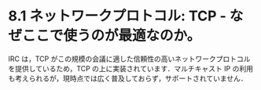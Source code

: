 # 8.1 ネットワークプロトコル: TCP - なぜここで使うのが最適なのか。

IRC は，TCP がこの規模の会議に適した信頼性の高いネットワークプロトコルを提供しているため，TCP の上に実装されています．マルチキャスト IP の利用も考えられるが，現時点では広く普及しておらず，サポートされていません．
